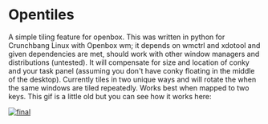 Opentiles
=========

A simple tiling feature for openbox. 
This was written in python for Crunchbang Linux with Openbox wm; it depends on wmctrl and xdotool and given dependencies are met, should work with other window managers and distributions (untested).
It will compensate for size and location of conky and your task panel (assuming you don't have conky floating in the middle of the desktop).
Currently tiles in two unique ways and will rotate the when the same windows are tiled repeatedly. Works best when mapped to two keys.
This gif is a little old but you can see how it works here: 

<a href="http://mkerala.com/u/?pm=059E" title="final" ><img src="http://mkerala.com/u/image.php?dm=059E" alt="final" /></a>
